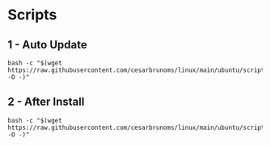 <h1>Scripts</h1>

<h2> 1 - Auto Update</h2>

```
bash -c "$(wget https://raw.githubusercontent.com/cesarbrunoms/linux/main/ubuntu/scripts/01_auto_update.sh -O -)"
```

<h2> 2 - After Install</h2>

```
bash -c "$(wget https://raw.githubusercontent.com/cesarbrunoms/linux/main/ubuntu/scripts/02_after_install.sh -O -)"
```

